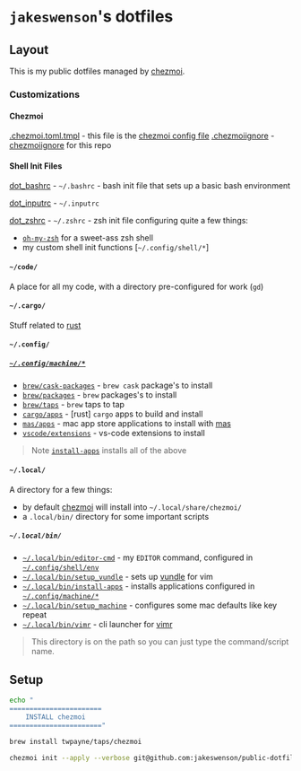 # `jakeswenson`'s dotfiles

[chezmoi]: https://github.com/twpayne/chezmoi
[vundle]: https://github.com/VundleVim/Vundle.vim
[vimr]: http://vimr.org/
[mas]: https://github.com/mas-cli/mas

## Layout
This is my public dotfiles managed by [chezmoi].

### Customizations

#### Chezmoi
[.chezmoi.toml.tmpl](.chezmoi.toml.tmpl) - this file is the [chezmoi config file](https://github.com/twpayne/chezmoi/blob/master/docs/REFERENCE.md#configuration-file)
[.chezmoiignore](.chezmoiignore) - [chezmoiignore](https://github.com/twpayne/chezmoi/blob/master/docs/REFERENCE.md#chezmoiignore) for this repo

#### Shell Init Files
[dot_bashrc](dot_bashrc) - `~/.bashrc` - bash init file that sets up a basic bash environment

[dot_inputrc](dot_inputrc) - `~/.inputrc`  

[dot_zshrc](dot_zshrc) - `~/.zshrc` - zsh init file configuring quite a few things:
  - [`oh-my-zsh`](https://github.com/robbyrussell/oh-my-zsh) for a sweet-ass zsh shell
  - my custom shell init functions [`~/.config/shell/*`]

#### `~/code/`
A place for all my code, with a directory pre-configured for work (`gd`)

#### `~/.cargo/`
Stuff related to [rust](https://www.rust-lang.org/)
 
#### `~/.config/`
[`~/.config/shell/env`]: dot_config/exact_shell/env 
[`~/.config/machine/*`]: dot_config/exact_machine/

##### [`~/.config/machine/*`]
- [`brew/cask-packages`](dot_config/exact_machine/brew/cask-packages.tmpl) - `brew cask` package's to install  
- [`brew/packages`](dot_config/exact_machine/brew/packages) - `brew` packages's to install
- [`brew/taps`](dot_config/exact_machine/brew/taps) - `brew` taps to tap
- [`cargo/apps`](dot_config/exact_machine/cargo/apps) - [rust] `cargo` apps to build and install
- [`mas/apps`](dot_config/exact_machine/mas/apps) - mac app store applications to install with [mas]
- [`vscode/extensions`](dot_config/exact_machine/vscode/extensions) - vs-code extensions to install

> Note [`install-apps`](dot_local/exact_bin/executable_install-apps) installs all of the above

#### `~/.local/`
A directory for a few things:
- by default [chezmoi] will install into `~/.local/share/chezmoi/`
- a `.local/bin/` directory for some important scripts

##### `~/.local/bin/`
- [`~/.local/bin/editor-cmd`](dot_local/exact_bin/executable_editor-cmd) - my `EDITOR` command, configured in [`~/.config/shell/env`]
- [`~/.local/bin/setup_vundle`](dot_local/exact_bin/executable_setup_vundle) - sets up [vundle] for vim
- [`~/.local/bin/install-apps`](dot_local/exact_bin/executable_install-apps) - installs applications configured in [`~/.config/machine/*`] 
- [`~/.local/bin/setup_machine`](dot_local/exact_bin/executable_setup_machine) - configures some mac defaults like key repeat
- [`~/.local/bin/vimr`](dot_local/exact_bin/executable_vimr) - cli launcher for [vimr]

> This directory is on the path so you can just type the command/script name.

## Setup

```bash
echo "
=======================
    INSTALL chezmoi
======================="

brew install twpayne/taps/chezmoi

chezmoi init --apply --verbose git@github.com:jakeswenson/public-dotfiles.git
```
